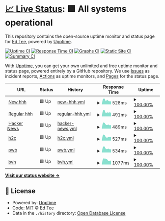 # [📈 Live Status](https://demo.upptime.js.org): <!--live status--> **🟩 All systems operational**

This repository contains the open-source uptime monitor and status page for [Ed Tee](http://propertywebbuilder.com), powered by [Upptime](https://github.com/upptime/upptime).

[![Uptime CI](https://github.com/etewiah/uptime-h2c/workflows/Uptime%20CI/badge.svg)](https://github.com/etewiah/uptime-h2c/actions?query=workflow%3A%22Uptime+CI%22)
[![Response Time CI](https://github.com/etewiah/uptime-h2c/workflows/Response%20Time%20CI/badge.svg)](https://github.com/etewiah/uptime-h2c/actions?query=workflow%3A%22Response+Time+CI%22)
[![Graphs CI](https://github.com/etewiah/uptime-h2c/workflows/Graphs%20CI/badge.svg)](https://github.com/etewiah/uptime-h2c/actions?query=workflow%3A%22Graphs+CI%22)
[![Static Site CI](https://github.com/etewiah/uptime-h2c/workflows/Static%20Site%20CI/badge.svg)](https://github.com/etewiah/uptime-h2c/actions?query=workflow%3A%22Static+Site+CI%22)
[![Summary CI](https://github.com/etewiah/uptime-h2c/workflows/Summary%20CI/badge.svg)](https://github.com/etewiah/uptime-h2c/actions?query=workflow%3A%22Summary+CI%22)

With [Upptime](https://upptime.js.org), you can get your own unlimited and free uptime monitor and status page, powered entirely by a GitHub repository. We use [Issues](https://github.com/etewiah/uptime-h2c/issues) as incident reports, [Actions](https://github.com/etewiah/uptime-h2c/actions) as uptime monitors, and [Pages](https://demo.upptime.js.org) for the status page.

<!--start: status pages-->
<!-- This summary is generated by Upptime (https://github.com/upptime/upptime) -->
<!-- Do not edit this manually, your changes will be overwritten -->
<!-- prettier-ignore -->
| URL | Status | History | Response Time | Uptime |
| --- | ------ | ------- | ------------- | ------ |
| <img alt="" src="https://icons.duckduckgo.com/ip3/new.househunthero.com.ico" height="13"> [New hhh](https://new.househunthero.com/) | 🟩 Up | [new-hhh.yml](https://github.com/etewiah/uptime-h2c/commits/HEAD/history/new-hhh.yml) | <details><summary><img alt="Response time graph" src="./graphs/new-hhh/response-time-week.png" height="20"> 528ms</summary><br><a href="https://etewiah.github.io/uptime-h2c/history/new-hhh"><img alt="Response time 518" src="https://img.shields.io/endpoint?url=https%3A%2F%2Fraw.githubusercontent.com%2Fetewiah%2Fuptime-h2c%2FHEAD%2Fapi%2Fnew-hhh%2Fresponse-time.json"></a><br><a href="https://etewiah.github.io/uptime-h2c/history/new-hhh"><img alt="24-hour response time 401" src="https://img.shields.io/endpoint?url=https%3A%2F%2Fraw.githubusercontent.com%2Fetewiah%2Fuptime-h2c%2FHEAD%2Fapi%2Fnew-hhh%2Fresponse-time-day.json"></a><br><a href="https://etewiah.github.io/uptime-h2c/history/new-hhh"><img alt="7-day response time 528" src="https://img.shields.io/endpoint?url=https%3A%2F%2Fraw.githubusercontent.com%2Fetewiah%2Fuptime-h2c%2FHEAD%2Fapi%2Fnew-hhh%2Fresponse-time-week.json"></a><br><a href="https://etewiah.github.io/uptime-h2c/history/new-hhh"><img alt="30-day response time 536" src="https://img.shields.io/endpoint?url=https%3A%2F%2Fraw.githubusercontent.com%2Fetewiah%2Fuptime-h2c%2FHEAD%2Fapi%2Fnew-hhh%2Fresponse-time-month.json"></a><br><a href="https://etewiah.github.io/uptime-h2c/history/new-hhh"><img alt="1-year response time 518" src="https://img.shields.io/endpoint?url=https%3A%2F%2Fraw.githubusercontent.com%2Fetewiah%2Fuptime-h2c%2FHEAD%2Fapi%2Fnew-hhh%2Fresponse-time-year.json"></a></details> | <details><summary><a href="https://etewiah.github.io/uptime-h2c/history/new-hhh">100.00%</a></summary><a href="https://etewiah.github.io/uptime-h2c/history/new-hhh"><img alt="All-time uptime 99.93%" src="https://img.shields.io/endpoint?url=https%3A%2F%2Fraw.githubusercontent.com%2Fetewiah%2Fuptime-h2c%2FHEAD%2Fapi%2Fnew-hhh%2Fuptime.json"></a><br><a href="https://etewiah.github.io/uptime-h2c/history/new-hhh"><img alt="24-hour uptime 100.00%" src="https://img.shields.io/endpoint?url=https%3A%2F%2Fraw.githubusercontent.com%2Fetewiah%2Fuptime-h2c%2FHEAD%2Fapi%2Fnew-hhh%2Fuptime-day.json"></a><br><a href="https://etewiah.github.io/uptime-h2c/history/new-hhh"><img alt="7-day uptime 100.00%" src="https://img.shields.io/endpoint?url=https%3A%2F%2Fraw.githubusercontent.com%2Fetewiah%2Fuptime-h2c%2FHEAD%2Fapi%2Fnew-hhh%2Fuptime-week.json"></a><br><a href="https://etewiah.github.io/uptime-h2c/history/new-hhh"><img alt="30-day uptime 100.00%" src="https://img.shields.io/endpoint?url=https%3A%2F%2Fraw.githubusercontent.com%2Fetewiah%2Fuptime-h2c%2FHEAD%2Fapi%2Fnew-hhh%2Fuptime-month.json"></a><br><a href="https://etewiah.github.io/uptime-h2c/history/new-hhh"><img alt="1-year uptime 99.93%" src="https://img.shields.io/endpoint?url=https%3A%2F%2Fraw.githubusercontent.com%2Fetewiah%2Fuptime-h2c%2FHEAD%2Fapi%2Fnew-hhh%2Fuptime-year.json"></a></details>
| <img alt="" src="https://icons.duckduckgo.com/ip3/househunthero.com.ico" height="13"> [Regular hhh](https://househunthero.com/) | 🟩 Up | [regular-hhh.yml](https://github.com/etewiah/uptime-h2c/commits/HEAD/history/regular-hhh.yml) | <details><summary><img alt="Response time graph" src="./graphs/regular-hhh/response-time-week.png" height="20"> 491ms</summary><br><a href="https://etewiah.github.io/uptime-h2c/history/regular-hhh"><img alt="Response time 527" src="https://img.shields.io/endpoint?url=https%3A%2F%2Fraw.githubusercontent.com%2Fetewiah%2Fuptime-h2c%2FHEAD%2Fapi%2Fregular-hhh%2Fresponse-time.json"></a><br><a href="https://etewiah.github.io/uptime-h2c/history/regular-hhh"><img alt="24-hour response time 403" src="https://img.shields.io/endpoint?url=https%3A%2F%2Fraw.githubusercontent.com%2Fetewiah%2Fuptime-h2c%2FHEAD%2Fapi%2Fregular-hhh%2Fresponse-time-day.json"></a><br><a href="https://etewiah.github.io/uptime-h2c/history/regular-hhh"><img alt="7-day response time 491" src="https://img.shields.io/endpoint?url=https%3A%2F%2Fraw.githubusercontent.com%2Fetewiah%2Fuptime-h2c%2FHEAD%2Fapi%2Fregular-hhh%2Fresponse-time-week.json"></a><br><a href="https://etewiah.github.io/uptime-h2c/history/regular-hhh"><img alt="30-day response time 502" src="https://img.shields.io/endpoint?url=https%3A%2F%2Fraw.githubusercontent.com%2Fetewiah%2Fuptime-h2c%2FHEAD%2Fapi%2Fregular-hhh%2Fresponse-time-month.json"></a><br><a href="https://etewiah.github.io/uptime-h2c/history/regular-hhh"><img alt="1-year response time 527" src="https://img.shields.io/endpoint?url=https%3A%2F%2Fraw.githubusercontent.com%2Fetewiah%2Fuptime-h2c%2FHEAD%2Fapi%2Fregular-hhh%2Fresponse-time-year.json"></a></details> | <details><summary><a href="https://etewiah.github.io/uptime-h2c/history/regular-hhh">100.00%</a></summary><a href="https://etewiah.github.io/uptime-h2c/history/regular-hhh"><img alt="All-time uptime 99.93%" src="https://img.shields.io/endpoint?url=https%3A%2F%2Fraw.githubusercontent.com%2Fetewiah%2Fuptime-h2c%2FHEAD%2Fapi%2Fregular-hhh%2Fuptime.json"></a><br><a href="https://etewiah.github.io/uptime-h2c/history/regular-hhh"><img alt="24-hour uptime 100.00%" src="https://img.shields.io/endpoint?url=https%3A%2F%2Fraw.githubusercontent.com%2Fetewiah%2Fuptime-h2c%2FHEAD%2Fapi%2Fregular-hhh%2Fuptime-day.json"></a><br><a href="https://etewiah.github.io/uptime-h2c/history/regular-hhh"><img alt="7-day uptime 100.00%" src="https://img.shields.io/endpoint?url=https%3A%2F%2Fraw.githubusercontent.com%2Fetewiah%2Fuptime-h2c%2FHEAD%2Fapi%2Fregular-hhh%2Fuptime-week.json"></a><br><a href="https://etewiah.github.io/uptime-h2c/history/regular-hhh"><img alt="30-day uptime 100.00%" src="https://img.shields.io/endpoint?url=https%3A%2F%2Fraw.githubusercontent.com%2Fetewiah%2Fuptime-h2c%2FHEAD%2Fapi%2Fregular-hhh%2Fuptime-month.json"></a><br><a href="https://etewiah.github.io/uptime-h2c/history/regular-hhh"><img alt="1-year uptime 99.93%" src="https://img.shields.io/endpoint?url=https%3A%2F%2Fraw.githubusercontent.com%2Fetewiah%2Fuptime-h2c%2FHEAD%2Fapi%2Fregular-hhh%2Fuptime-year.json"></a></details>
| <img alt="" src="https://icons.duckduckgo.com/ip3/propertysquares.com.ico" height="13"> [Hacker News](https://propertysquares.com) | 🟩 Up | [hacker-news.yml](https://github.com/etewiah/uptime-h2c/commits/HEAD/history/hacker-news.yml) | <details><summary><img alt="Response time graph" src="./graphs/hacker-news/response-time-week.png" height="20"> 489ms</summary><br><a href="https://etewiah.github.io/uptime-h2c/history/hacker-news"><img alt="Response time 530" src="https://img.shields.io/endpoint?url=https%3A%2F%2Fraw.githubusercontent.com%2Fetewiah%2Fuptime-h2c%2FHEAD%2Fapi%2Fhacker-news%2Fresponse-time.json"></a><br><a href="https://etewiah.github.io/uptime-h2c/history/hacker-news"><img alt="24-hour response time 413" src="https://img.shields.io/endpoint?url=https%3A%2F%2Fraw.githubusercontent.com%2Fetewiah%2Fuptime-h2c%2FHEAD%2Fapi%2Fhacker-news%2Fresponse-time-day.json"></a><br><a href="https://etewiah.github.io/uptime-h2c/history/hacker-news"><img alt="7-day response time 489" src="https://img.shields.io/endpoint?url=https%3A%2F%2Fraw.githubusercontent.com%2Fetewiah%2Fuptime-h2c%2FHEAD%2Fapi%2Fhacker-news%2Fresponse-time-week.json"></a><br><a href="https://etewiah.github.io/uptime-h2c/history/hacker-news"><img alt="30-day response time 526" src="https://img.shields.io/endpoint?url=https%3A%2F%2Fraw.githubusercontent.com%2Fetewiah%2Fuptime-h2c%2FHEAD%2Fapi%2Fhacker-news%2Fresponse-time-month.json"></a><br><a href="https://etewiah.github.io/uptime-h2c/history/hacker-news"><img alt="1-year response time 530" src="https://img.shields.io/endpoint?url=https%3A%2F%2Fraw.githubusercontent.com%2Fetewiah%2Fuptime-h2c%2FHEAD%2Fapi%2Fhacker-news%2Fresponse-time-year.json"></a></details> | <details><summary><a href="https://etewiah.github.io/uptime-h2c/history/hacker-news">100.00%</a></summary><a href="https://etewiah.github.io/uptime-h2c/history/hacker-news"><img alt="All-time uptime 99.99%" src="https://img.shields.io/endpoint?url=https%3A%2F%2Fraw.githubusercontent.com%2Fetewiah%2Fuptime-h2c%2FHEAD%2Fapi%2Fhacker-news%2Fuptime.json"></a><br><a href="https://etewiah.github.io/uptime-h2c/history/hacker-news"><img alt="24-hour uptime 100.00%" src="https://img.shields.io/endpoint?url=https%3A%2F%2Fraw.githubusercontent.com%2Fetewiah%2Fuptime-h2c%2FHEAD%2Fapi%2Fhacker-news%2Fuptime-day.json"></a><br><a href="https://etewiah.github.io/uptime-h2c/history/hacker-news"><img alt="7-day uptime 100.00%" src="https://img.shields.io/endpoint?url=https%3A%2F%2Fraw.githubusercontent.com%2Fetewiah%2Fuptime-h2c%2FHEAD%2Fapi%2Fhacker-news%2Fuptime-week.json"></a><br><a href="https://etewiah.github.io/uptime-h2c/history/hacker-news"><img alt="30-day uptime 100.00%" src="https://img.shields.io/endpoint?url=https%3A%2F%2Fraw.githubusercontent.com%2Fetewiah%2Fuptime-h2c%2FHEAD%2Fapi%2Fhacker-news%2Fuptime-month.json"></a><br><a href="https://etewiah.github.io/uptime-h2c/history/hacker-news"><img alt="1-year uptime 99.97%" src="https://img.shields.io/endpoint?url=https%3A%2F%2Fraw.githubusercontent.com%2Fetewiah%2Fuptime-h2c%2FHEAD%2Fapi%2Fhacker-news%2Fuptime-year.json"></a></details>
| <img alt="" src="https://icons.duckduckgo.com/ip3/homestocompare.com.ico" height="13"> [h2c](https://homestocompare.com/) | 🟩 Up | [h2c.yml](https://github.com/etewiah/uptime-h2c/commits/HEAD/history/h2c.yml) | <details><summary><img alt="Response time graph" src="./graphs/h2c/response-time-week.png" height="20"> 527ms</summary><br><a href="https://etewiah.github.io/uptime-h2c/history/h2c"><img alt="Response time 572" src="https://img.shields.io/endpoint?url=https%3A%2F%2Fraw.githubusercontent.com%2Fetewiah%2Fuptime-h2c%2FHEAD%2Fapi%2Fh2c%2Fresponse-time.json"></a><br><a href="https://etewiah.github.io/uptime-h2c/history/h2c"><img alt="24-hour response time 485" src="https://img.shields.io/endpoint?url=https%3A%2F%2Fraw.githubusercontent.com%2Fetewiah%2Fuptime-h2c%2FHEAD%2Fapi%2Fh2c%2Fresponse-time-day.json"></a><br><a href="https://etewiah.github.io/uptime-h2c/history/h2c"><img alt="7-day response time 527" src="https://img.shields.io/endpoint?url=https%3A%2F%2Fraw.githubusercontent.com%2Fetewiah%2Fuptime-h2c%2FHEAD%2Fapi%2Fh2c%2Fresponse-time-week.json"></a><br><a href="https://etewiah.github.io/uptime-h2c/history/h2c"><img alt="30-day response time 562" src="https://img.shields.io/endpoint?url=https%3A%2F%2Fraw.githubusercontent.com%2Fetewiah%2Fuptime-h2c%2FHEAD%2Fapi%2Fh2c%2Fresponse-time-month.json"></a><br><a href="https://etewiah.github.io/uptime-h2c/history/h2c"><img alt="1-year response time 572" src="https://img.shields.io/endpoint?url=https%3A%2F%2Fraw.githubusercontent.com%2Fetewiah%2Fuptime-h2c%2FHEAD%2Fapi%2Fh2c%2Fresponse-time-year.json"></a></details> | <details><summary><a href="https://etewiah.github.io/uptime-h2c/history/h2c">100.00%</a></summary><a href="https://etewiah.github.io/uptime-h2c/history/h2c"><img alt="All-time uptime 99.92%" src="https://img.shields.io/endpoint?url=https%3A%2F%2Fraw.githubusercontent.com%2Fetewiah%2Fuptime-h2c%2FHEAD%2Fapi%2Fh2c%2Fuptime.json"></a><br><a href="https://etewiah.github.io/uptime-h2c/history/h2c"><img alt="24-hour uptime 100.00%" src="https://img.shields.io/endpoint?url=https%3A%2F%2Fraw.githubusercontent.com%2Fetewiah%2Fuptime-h2c%2FHEAD%2Fapi%2Fh2c%2Fuptime-day.json"></a><br><a href="https://etewiah.github.io/uptime-h2c/history/h2c"><img alt="7-day uptime 100.00%" src="https://img.shields.io/endpoint?url=https%3A%2F%2Fraw.githubusercontent.com%2Fetewiah%2Fuptime-h2c%2FHEAD%2Fapi%2Fh2c%2Fuptime-week.json"></a><br><a href="https://etewiah.github.io/uptime-h2c/history/h2c"><img alt="30-day uptime 100.00%" src="https://img.shields.io/endpoint?url=https%3A%2F%2Fraw.githubusercontent.com%2Fetewiah%2Fuptime-h2c%2FHEAD%2Fapi%2Fh2c%2Fuptime-month.json"></a><br><a href="https://etewiah.github.io/uptime-h2c/history/h2c"><img alt="1-year uptime 99.92%" src="https://img.shields.io/endpoint?url=https%3A%2F%2Fraw.githubusercontent.com%2Fetewiah%2Fuptime-h2c%2FHEAD%2Fapi%2Fh2c%2Fuptime-year.json"></a></details>
| <img alt="" src="https://icons.duckduckgo.com/ip3/propertywebbuilder.com.ico" height="13"> [pwb](https://propertywebbuilder.com/) | 🟩 Up | [pwb.yml](https://github.com/etewiah/uptime-h2c/commits/HEAD/history/pwb.yml) | <details><summary><img alt="Response time graph" src="./graphs/pwb/response-time-week.png" height="20"> 534ms</summary><br><a href="https://etewiah.github.io/uptime-h2c/history/pwb"><img alt="Response time 546" src="https://img.shields.io/endpoint?url=https%3A%2F%2Fraw.githubusercontent.com%2Fetewiah%2Fuptime-h2c%2FHEAD%2Fapi%2Fpwb%2Fresponse-time.json"></a><br><a href="https://etewiah.github.io/uptime-h2c/history/pwb"><img alt="24-hour response time 427" src="https://img.shields.io/endpoint?url=https%3A%2F%2Fraw.githubusercontent.com%2Fetewiah%2Fuptime-h2c%2FHEAD%2Fapi%2Fpwb%2Fresponse-time-day.json"></a><br><a href="https://etewiah.github.io/uptime-h2c/history/pwb"><img alt="7-day response time 534" src="https://img.shields.io/endpoint?url=https%3A%2F%2Fraw.githubusercontent.com%2Fetewiah%2Fuptime-h2c%2FHEAD%2Fapi%2Fpwb%2Fresponse-time-week.json"></a><br><a href="https://etewiah.github.io/uptime-h2c/history/pwb"><img alt="30-day response time 563" src="https://img.shields.io/endpoint?url=https%3A%2F%2Fraw.githubusercontent.com%2Fetewiah%2Fuptime-h2c%2FHEAD%2Fapi%2Fpwb%2Fresponse-time-month.json"></a><br><a href="https://etewiah.github.io/uptime-h2c/history/pwb"><img alt="1-year response time 546" src="https://img.shields.io/endpoint?url=https%3A%2F%2Fraw.githubusercontent.com%2Fetewiah%2Fuptime-h2c%2FHEAD%2Fapi%2Fpwb%2Fresponse-time-year.json"></a></details> | <details><summary><a href="https://etewiah.github.io/uptime-h2c/history/pwb">100.00%</a></summary><a href="https://etewiah.github.io/uptime-h2c/history/pwb"><img alt="All-time uptime 100.00%" src="https://img.shields.io/endpoint?url=https%3A%2F%2Fraw.githubusercontent.com%2Fetewiah%2Fuptime-h2c%2FHEAD%2Fapi%2Fpwb%2Fuptime.json"></a><br><a href="https://etewiah.github.io/uptime-h2c/history/pwb"><img alt="24-hour uptime 100.00%" src="https://img.shields.io/endpoint?url=https%3A%2F%2Fraw.githubusercontent.com%2Fetewiah%2Fuptime-h2c%2FHEAD%2Fapi%2Fpwb%2Fuptime-day.json"></a><br><a href="https://etewiah.github.io/uptime-h2c/history/pwb"><img alt="7-day uptime 100.00%" src="https://img.shields.io/endpoint?url=https%3A%2F%2Fraw.githubusercontent.com%2Fetewiah%2Fuptime-h2c%2FHEAD%2Fapi%2Fpwb%2Fuptime-week.json"></a><br><a href="https://etewiah.github.io/uptime-h2c/history/pwb"><img alt="30-day uptime 100.00%" src="https://img.shields.io/endpoint?url=https%3A%2F%2Fraw.githubusercontent.com%2Fetewiah%2Fuptime-h2c%2FHEAD%2Fapi%2Fpwb%2Fuptime-month.json"></a><br><a href="https://etewiah.github.io/uptime-h2c/history/pwb"><img alt="1-year uptime 100.00%" src="https://img.shields.io/endpoint?url=https%3A%2F%2Fraw.githubusercontent.com%2Fetewiah%2Fuptime-h2c%2FHEAD%2Fapi%2Fpwb%2Fuptime-year.json"></a></details>
| <img alt="" src="https://icons.duckduckgo.com/ip3/www.buenavistahomes.eu.ico" height="13"> [bvh](https://www.buenavistahomes.eu/en/) | 🟩 Up | [bvh.yml](https://github.com/etewiah/uptime-h2c/commits/HEAD/history/bvh.yml) | <details><summary><img alt="Response time graph" src="./graphs/bvh/response-time-week.png" height="20"> 1077ms</summary><br><a href="https://etewiah.github.io/uptime-h2c/history/bvh"><img alt="Response time 1070" src="https://img.shields.io/endpoint?url=https%3A%2F%2Fraw.githubusercontent.com%2Fetewiah%2Fuptime-h2c%2FHEAD%2Fapi%2Fbvh%2Fresponse-time.json"></a><br><a href="https://etewiah.github.io/uptime-h2c/history/bvh"><img alt="24-hour response time 871" src="https://img.shields.io/endpoint?url=https%3A%2F%2Fraw.githubusercontent.com%2Fetewiah%2Fuptime-h2c%2FHEAD%2Fapi%2Fbvh%2Fresponse-time-day.json"></a><br><a href="https://etewiah.github.io/uptime-h2c/history/bvh"><img alt="7-day response time 1077" src="https://img.shields.io/endpoint?url=https%3A%2F%2Fraw.githubusercontent.com%2Fetewiah%2Fuptime-h2c%2FHEAD%2Fapi%2Fbvh%2Fresponse-time-week.json"></a><br><a href="https://etewiah.github.io/uptime-h2c/history/bvh"><img alt="30-day response time 1124" src="https://img.shields.io/endpoint?url=https%3A%2F%2Fraw.githubusercontent.com%2Fetewiah%2Fuptime-h2c%2FHEAD%2Fapi%2Fbvh%2Fresponse-time-month.json"></a><br><a href="https://etewiah.github.io/uptime-h2c/history/bvh"><img alt="1-year response time 1070" src="https://img.shields.io/endpoint?url=https%3A%2F%2Fraw.githubusercontent.com%2Fetewiah%2Fuptime-h2c%2FHEAD%2Fapi%2Fbvh%2Fresponse-time-year.json"></a></details> | <details><summary><a href="https://etewiah.github.io/uptime-h2c/history/bvh">100.00%</a></summary><a href="https://etewiah.github.io/uptime-h2c/history/bvh"><img alt="All-time uptime 99.99%" src="https://img.shields.io/endpoint?url=https%3A%2F%2Fraw.githubusercontent.com%2Fetewiah%2Fuptime-h2c%2FHEAD%2Fapi%2Fbvh%2Fuptime.json"></a><br><a href="https://etewiah.github.io/uptime-h2c/history/bvh"><img alt="24-hour uptime 100.00%" src="https://img.shields.io/endpoint?url=https%3A%2F%2Fraw.githubusercontent.com%2Fetewiah%2Fuptime-h2c%2FHEAD%2Fapi%2Fbvh%2Fuptime-day.json"></a><br><a href="https://etewiah.github.io/uptime-h2c/history/bvh"><img alt="7-day uptime 100.00%" src="https://img.shields.io/endpoint?url=https%3A%2F%2Fraw.githubusercontent.com%2Fetewiah%2Fuptime-h2c%2FHEAD%2Fapi%2Fbvh%2Fuptime-week.json"></a><br><a href="https://etewiah.github.io/uptime-h2c/history/bvh"><img alt="30-day uptime 100.00%" src="https://img.shields.io/endpoint?url=https%3A%2F%2Fraw.githubusercontent.com%2Fetewiah%2Fuptime-h2c%2FHEAD%2Fapi%2Fbvh%2Fuptime-month.json"></a><br><a href="https://etewiah.github.io/uptime-h2c/history/bvh"><img alt="1-year uptime 99.99%" src="https://img.shields.io/endpoint?url=https%3A%2F%2Fraw.githubusercontent.com%2Fetewiah%2Fuptime-h2c%2FHEAD%2Fapi%2Fbvh%2Fuptime-year.json"></a></details>

<!--end: status pages-->

[**Visit our status website →**](https://demo.upptime.js.org)

## 📄 License

- Powered by: [Upptime](https://github.com/upptime/upptime)
- Code: [MIT](./LICENSE) © [Ed Tee](http://propertywebbuilder.com)
- Data in the `./history` directory: [Open Database License](https://opendatacommons.org/licenses/odbl/1-0/)
